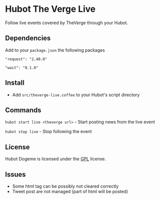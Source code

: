 
Hubot The Verge Live
============

Follow live events covered by TheVerge through your Hubot.

Dependencies
-------

Add to your `package.json` the following packages

`"request": "2.40.0"`

`"wait": "0.1.0"`


Install
-------

- Add `src/theverge-live.coffee` to your Hubot's script directory


Commands
--------

`hubot start live <theverge url>` - Start posting news from the live event

`hubot stop live` - Stop following the event


License
-------

Hubot Dogeme is licensed under the [GPL][gpl] license.



[gpl]: http://www.gnu.org/copyleft/gpl.html

Issues
-------

- Some html tag can be possibly not cleared correctly
- Tweet post are not managed (part of html will be posted)
